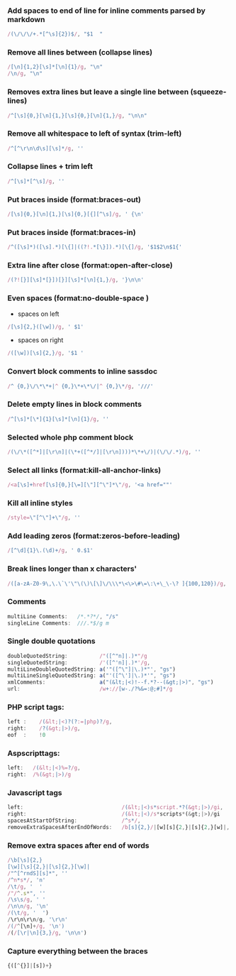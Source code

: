 ### Add spaces to  end of line for inline comments parsed by markdown

```javascript  
/(\/\/\/+.*[^\s]{2})$/, "$1  "	
```

### Remove all lines between (collapse lines)  

```javascript
/[\n]{1,2}[\s]*[\n]{1}/g, "\n"
/\n/g, "\n"
```

### Removes extra lines but leave a single line between (squeeze-lines)  

```javascript
/^[\s]{0,}[\n]{1,}[\s]{0,}[\n]{1,}/g, "\n\n"
```

### Remove all whitespace to left of syntax  (trim-left)

```javascript
/^[^\r\n\d\s][\s]*/g, ''
```

### Collapse lines + trim left 

```javascript
/^[\s]*[^\s]/g, ''
```

### Put braces inside (format:braces-out)

```javascript
/[\s]{0,}[\n]{1,}[\s]{0,}[{][^\s]/g, ' {\n'
```

### Put braces inside (format:braces-in)

```javascript
/^([\s]*)([\s].*)[\{]|((?!.*[\}]).*)[\{]/g, '$1$2\n$1{'
```

### Extra line after close (format:open-after-close)

```javascript
/(?![}][\s]*[}])[}][\s]*[\n]{1,}/g, '}\n\n'
```

### Even spaces (format:no-double-space )

- spaces on left 

```javascript
/[\s]{2,}([\w])/g, ' $1'
```

- spaces on right 

```javascript
/([\w])[\s]{2,}/g, '$1 '
```

### Convert block comments to inline sassdoc

```javascript
/^ {0,}\/\*\*+|^ {0,}\*+\*\/|^ {0,}\*/g, '///'
```

### Delete empty lines in block comments 

```javascript
/^[\s]*[\*]{1}[\s]*[\n]{1}/g, ''
```

### Selected whole php comment block 

```javascript
/(\/\*([^*]|[\r\n]|(\*+([^*/]|[\r\n])))*\*+\/)|(\/\/.*)/g, ''
```

### Select all links (format:kill-all-anchor-links)

```javascript
/<a[\s]+href[\s]{0,}[\=][\"][^\"]*\"/g, '<a href=""'
```

### Kill all inline styles 

```javascript
/style=\"[^\"]+\"/g, ''
```

### Add leading zeros (format:zeros-before-leading)

```javascript
/[^\d]{1}\.(\d)+/g, ' 0.$1'
```

### Break lines longer than x characters'  

```javascript
/([a-zA-Z0-9\,\.\`\'\"\(\)\[\]\/\\\*\<\>\#\=\:\+\_\-\? ]{100,120})/g, '$1\n'
```

### Comments 

```javascript
multiLine Comments:   /*.*?*/, "/s"
singleLine Comments:  ///.*$/g m
```

### Single double quotations

```javascript
doubleQuotedString:          /"([^"n]|.)*"/g
singleQuotedString:          /'([^'n]|.)*'/g,
multiLineDoubleQuotedString: a('"([^\"]|\.)*"', "gs")
multiLineSingleQuotedString: a("'([^\']|\.)*'", "gs")
xmlComments:                 a("(&lt;|<)!--f.*?--(&gt;|>)", "gs")
url:                         /w+://[w-./?%&=:@;#]*/g
```

### PHP script tags: 

```javascript
left :    /(&lt;|<)?(?:=|php)?/g,
right:    /?(&gt;|>)/g,
eof  :    !0
```

### Aspscripttags:  

```javascript
left:   /(&lt;|<)%=?/g,
right:  /%(&gt;|>)/g
```

### Javascript tags

```javascript
left:                               /(&lt;|<)s*script.*?(&gt;|>)/gi,
right:                              /(&lt;|<)/s*scripts*(&gt;|>)/gi
spacesAtStartOfString:              /^s*/,
removeExtraSpacesAfterEndOfWords:   /b[s]{2,}/|[w][s]{2,}|[s]{2,}[w]|,
```

### Remove extra spaces after end of words

```javascript
/\b[\s]{2,} 
[\w][\s]{2,}|[\s]{2,}[\w]|
/"^[^rndS][s]*", ''
/^n*s*/, 'n'
/\t/g, '  '
/"/^.s*", ''
/\s\s/g, ' '
/\n\n/g, '\n'
/(\t/g, '  ')
/\r\n\r\n/g, '\r\n'
/(/^[\n]+/g, '\n')
/(/[\r|\n]{3,}/g, '\n\n')
```

### Capture everything between the braces

```javascript
{([^{}]|[s])+}
```
